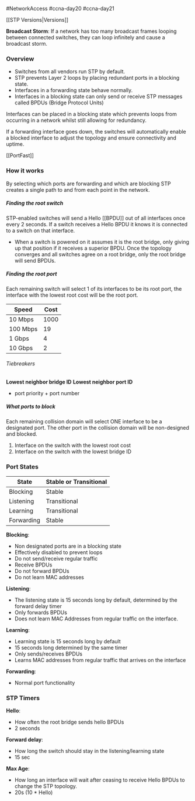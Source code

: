 #NetworkAccess #ccna-day20 #ccna-day21


[[STP Versions|Versions]]

**Broadcast Storm**: If a network has too many broadcast frames looping between connected switches, they can loop infinitely and cause a broadcast storm.
### Overview
- Switches from all vendors run STP by default.
- STP prevents Layer 2 loops by placing redundant ports in a blocking state.
- Interfaces in a forwarding state behave normally.
- Interfaces in a blocking state can only send or receive STP messages called BPDUs (Bridge Protocol Units)

Interfaces can be placed in a blocking state which prevents loops from occurring in a network whilst still allowing for redundancy.

If a forwarding interface goes down, the switches will automatically enable a blocked interface to adjust the topology and ensure connectivity and uptime.

[[PortFast]]

### How it works
By selecting which ports are forwarding and which are blocking STP creates a single path to and from each point in the network.

##### Finding the root switch
STP-enabled switches will send a Hello [[BPDU]] out of all interfaces once every 2 seconds.
If a switch receives a Hello BPDU it knows it is connected to a switch on that interface.
- When a switch is powered on it assumes it is the root bridge, only giving up that position if it receives a superior BPDU.
Once the topology converges and all switches agree on a root bridge, only the root bridge will send BPDUs.

##### Finding the root port
Each remaining switch will select 1 of its interfaces to be its root port, the interface with the lowest root cost will be the root port.

| Speed    | Cost |
| -------- | ---- |
| 10 Mbps  | 1000 |
| 100 Mbps | 19   |
| 1 Gbps   | 4    |
| 10 Gbps  | 2    |
###### Tiebreakers
**Lowest neighbor bridge ID**
**Lowest neighbor port ID**
- port priority + port number

##### What ports to block
Each remaining collision domain will select ONE interface to be a designated port. The other port in the collision domain will be non-designed and blocked.
1) Interface on the switch with the lowest root cost
2) Interface on the switch with the lowest bridge ID

### Port States

| State      | Stable or Transitional |
| ---------- | ---------------------- |
| Blocking   | Stable                 |
| Listening  | Transitional           |
| Learning   | Transitional           |
| Forwarding | Stable                 |

**Blocking**:
- Non designated ports are in a blocking state
- Effectively disabled to prevent loops
- Do not send/receive regular traffic
- Receive BPDUs
- Do not forward BPDUs
- Do not learn MAC addresses

**Listening**:
- The listening state is 15 seconds long by default, determined by the forward delay timer
- Only forwards BPDUs
- Does not learn MAC Addresses from regular traffic on the interface.

**Learning**:
- Learning state is 15 seconds long by default
- 15 seconds long determined by the same timer
- Only sends/receives BPDUs
- Learns MAC addresses from regular traffic that arrives on the interface

**Forwarding**:
- Normal port functionality

### STP Timers
**Hello**:
- How often the root bridge sends hello BPDUs
- 2 seconds

**Forward delay**:
- How long the switch should stay in the listening/learning state
- 15 sec

**Max Age**:
- How long an interface will wait after ceasing to receive Hello BPDUs to change the STP topology.
- 20s (10 * Hello)